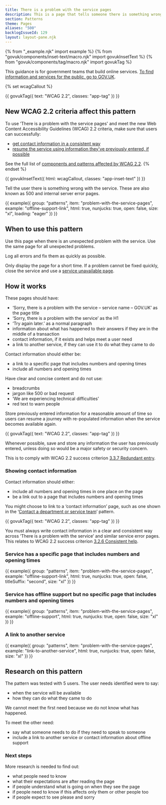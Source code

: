 ```yaml
---
title: There is a problem with the service pages
description: This is a page that tells someone there is something wrong with the service. They are also known as 500 pages
section: Patterns
theme: Pages
aliases: "500"
backlogIssueId: 129
layout: layout-pane.njk
---
```


{% from "_example.njk" import example %}
{% from "govuk/components/inset-text/macro.njk" import govukInsetText %}
{% from "govuk/components/tag/macro.njk" import govukTag %}

This guidance is for government teams that build online services. [To find information and services for the public, go to GOV.UK](https://www.gov.uk/).

{% set wcagCallout %}

{{ govukTag({
  text: "WCAG 2.2",
  classes: "app-tag"
}) }}

## New WCAG 2.2 criteria affect this pattern

To use ‘There is a problem with the service pages' and meet the new Web Content Accessibility Guidelines (WCAG) 2.2 criteria, make sure that users can successfully:

- [get contact information in a consistent way](/patterns/problem-with-the-service-pages/#wcag-consistent-content-problem-service)
- [resume the service using information they've previously entered, if possible](/patterns/problem-with-the-service-pages/#wcag-resume-previous-entered-information)

See the full list of [components and patterns affected by WCAG 2.2](/accessibility/wcag-2.2/#components-and-patterns-affected-in-the-design-system).
{% endset %}

{{ govukInsetText({
  html: wcagCallout,
  classes: "app-inset-text"
}) }}

Tell the user there is something wrong with the service. These are also known as 500 and internal server error pages.

{{ example({ group: "patterns", item: "problem-with-the-service-pages", example: "offline-support-link", html: true, nunjucks: true, open: false, size: "xl", loading: "eager" }) }}

## When to use this pattern

Use this page when there is an unexpected problem with the service. Use the same page for all unexpected problems.

Log all errors and fix them as quickly as possible.

Only display the page for a short time. If a problem cannot be fixed quickly, close the service and use a [service unavailable page](/patterns/service-unavailable-pages/).

## How it works

These pages should have:

- ‘Sorry, there is a problem with the service – service name – GOV.UK’ as the page title
- ‘Sorry, there is a problem with the service’ as the H1
- ‘Try again later.’ as a normal paragraph
- information about what has happened to their answers if they are in the middle of a transaction
- contact information, if it exists and helps meet a user need
- a link to another service, if they can use it to do what they came to do

Contact information should either be:

- a link to a specific page that includes numbers and opening times
- include all numbers and opening times

Have clear and concise content and do not use:

- breadcrumbs
- jargon like 500 or bad request
- ‘We are experiencing technical difficulties’
- red text to warn people

Store previously entered information for a reasonable amount of time so users can resume a journey with re-populated information when the service becomes available again.

<div class="app-wcag-22" id="wcag-resume-previous-entered-information" role="note">
  {{ govukTag({
    text: "WCAG 2.2",
    classes: "app-tag"
  }) }}
  <p>Whenever possible, save and store any information the user has previously entered, unless doing so would be a major safety or security concern.</p>
  <p>This is to comply with WCAG 2.2 success criterion <a href="https://www.w3.org/WAI/WCAG22/Understanding/redundant-entry.html">3.3.7 Redundant entry</a>.</p>
</div>

### Showing contact information

Contact information should either:

- include all numbers and opening times in one place on the page
- be a link out to a page that includes numbers and opening times

You might choose to link to a ‘contact information’ page, such as one shown in the ‘[Contact a department or service team](https://design-system.service.gov.uk/patterns/contact-a-department-or-service-team/)’ pattern.

<div class="app-wcag-22" id="wcag-consistent-content-problem-service" role="note">
  {{ govukTag({
    text: "WCAG 2.2",
    classes: "app-tag"
  }) }}
  <p>You must always write contact information in a clear and consistent way across ‘There is a problem with the service’ and similar service error pages. This relates to WCAG 2.2 success criterion <a href="https://www.w3.org/WAI/WCAG22/Understanding/consistent-help.html">3.2.6 Consistent help</a>.</p>
</div>

### Service has a specific page that includes numbers and opening times

{{ example({ group: "patterns", item: "problem-with-the-service-pages", example: "offline-support-link", html: true, nunjucks: true, open: false, titleSuffix: "second", size: "xl" }) }}

### Service has offline support but no specific page that includes numbers and opening times

{{ example({ group: "patterns", item: "problem-with-the-service-pages", example: "offline-support", html: true, nunjucks: true, open: false, size: "xl" }) }}

### A link to another service

{{ example({ group: "patterns", item: "problem-with-the-service-pages", example: "link-to-another-service", html: true, nunjucks: true, open: false, size: "xl" }) }}

## Research on this pattern

The pattern was tested with 5 users. The user needs identified were to say:

- when the service will be available
- how they can do what they came to do

We cannot meet the first need because we do not know what has happened.

To meet the other need:

- say what someone needs to do if they need to speak to someone
- include a link to another service or contact information about offline support

### Next steps

More research is needed to find out:

- what people need to know
- what their expectations are after reading the page
- if people understand what is going on when they see the page
- if people need to know if this affects only them or other people too
- if people expect to see please and sorry
